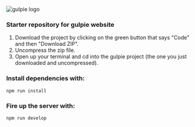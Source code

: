 ![gulpie logo](https://res.cloudinary.com/dptgkdbjg/image/upload/v1615253620/logo_ljhjcc.png)

### Starter repository for gulpie website

1. Download the project by clicking on the green button that says "Code" and then "Download ZIP".
2. Uncompress the zip file. 
3. Open up your terminal and cd into the gulpie project (the one you just downloaded and uncompressed).

### Install dependencies with: 
`npm run install`

### Fire up the server with:
`
  npm run develop
`